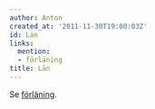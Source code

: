 ```yaml
---
author: Anton
created_at: '2011-11-30T19:00:03Z'
id: Län
links:
  mention:
  - förläning
title: Län
---
```


Se [förläning].

  [förläning]: förläning
